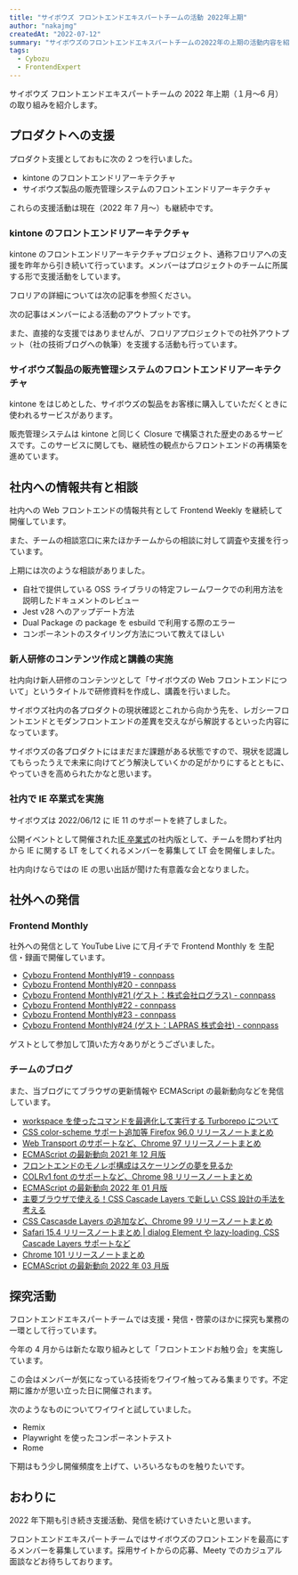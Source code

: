 ```yaml
---
title: "サイボウズ フロントエンドエキスパートチームの活動 2022年上期"
author: "nakajmg"
createdAt: "2022-07-12"
summary: "サイボウズのフロントエンドエキスパートチームの2022年の上期の活動内容を紹介します。"
tags:
  - Cybozu
  - FrontendExpert
---
```


サイボウズ フロントエンドエキスパートチームの 2022 年上期（１月〜6 月）の取り組みを紹介します。

## プロダクトへの支援

プロダクト支援としておもに次の 2 つを行いました。

- kintone のフロントエンドリアーキテクチャ
- サイボウズ製品の販売管理システムのフロントエンドリアーキテクチャ

これらの支援活動は現在（2022 年 7 月〜）も継続中です。

### kintone のフロントエンドリアーキテクチャ

kintone のフロントエンドリアーキテクチャプロジェクト、通称フロリアへの支援を昨年から引き続いて行っています。メンバーはプロジェクトのチームに所属する形で支援活動をしています。

フロリアの詳細については次の記事を参照ください。

[](https://blog.cybozu.io/entry/2021/07/20/170000:embed)

次の記事はメンバーによる活動のアウトプットです。

[](https://blog.cybozu.io/entry/2022/03/18/100000:embed)

[](https://blog.cybozu.io/entry/2022/04/14/110000:embed)

また、直接的な支援ではありませんが、フロリアプロジェクトでの社外アウトプット（社の技術ブログへの執筆）を支援する活動も行っています。

### サイボウズ製品の販売管理システムのフロントエンドリアーキテクチャ

kintone をはじめとした、サイボウズの製品をお客様に購入していただくときに使われるサービスがあります。

販売管理システムは kintone と同じく Closure で構築された歴史のあるサービスです。このサービスに関しても、継続性の観点からフロントエンドの再構築を進めています。

## 社内への情報共有と相談

社内への Web フロントエンドの情報共有として Frontend Weekly を継続して開催しています。

また、チームの相談窓口に来たほかチームからの相談に対して調査や支援を行っています。

上期には次のような相談がありました。

- 自社で提供している OSS ライブラリの特定フレームワークでの利用方法を説明したドキュメントのレビュー
- Jest v28 へのアップデート方法
- Dual Package の package を esbuild で利用する際のエラー
- コンポーネントのスタイリング方法について教えてほしい

### 新人研修のコンテンツ作成と講義の実施

社内向け新人研修のコンテンツとして「サイボウズの Web フロントエンドについて」というタイトルで研修資料を作成し、講義を行いました。

サイボウズ社内の各プロダクトの現状確認とこれから向かう先を、レガシーフロントエンドとモダンフロントエンドの差異を交えながら解説するといった内容になっています。

サイボウズの各プロダクトにはまだまだ課題がある状態ですので、現状を認識してもらったうえで未来に向けてどう解決していくかの足がかりにするとともに、やっていきを高められたかなと思います。

### 社内で IE 卒業式を実施

サイボウズは 2022/06/12 に IE 11 のサポートを終了しました。

公開イベントとして開催された[IE 卒業式](https://web-study.connpass.com/event/250191/)の社内版として、チームを問わず社内から IE に関する LT をしてくれるメンバーを募集して LT 会を開催しました。

社内向けならではの IE の思い出話が聞けた有意義な会となりました。

## 社外への発信

### Frontend Monthly

社外への発信として YouTube Live にて月イチで Frontend Monthly を 生配信・録画で開催しています。

- [Cybozu Frontend Monthly#19 - connpass](https://cybozu.connpass.com/event/236989/)
- [Cybozu Frontend Monthly#20 - connpass](https://cybozu.connpass.com/event/239952/)
- [Cybozu Frontend Monthly#21 (ゲスト：株式会社ログラス) - connpass](https://cybozu.connpass.com/event/241837/)
- [Cybozu Frontend Monthly#22 - connpass](https://cybozu.connpass.com/event/246037/)
- [Cybozu Frontend Monthly#23 - connpass](https://cybozu.connpass.com/event/248124/)
- [Cybozu Frontend Monthly#24 (ゲスト：LAPRAS 株式会社) - connpass](https://cybozu.connpass.com/event/250296/)

ゲストとして参加して頂いた方々ありがとうございました。

### チームのブログ

また、当ブログにてブラウザの更新情報や ECMAScript の最新動向などを発信しています。

- [workspace を使ったコマンドを最適化して実行する Turborepo について](https://cybozu.github.io/frontend-expert/posts/turborepo)
- [CSS color-scheme サポート追加等 Firefox 96.0 リリースノートまとめ](https://cybozu.github.io/frontend-expert/posts/release-firefox-96)
- [Web Transport のサポートなど、Chrome 97 リリースノートまとめ](https://cybozu.github.io/frontend-expert/posts/release-chrome-97)
- [ECMAScript の最新動向 2021 年 12 月版](https://cybozu.github.io/frontend-expert/posts/tc39-meeting-2021-12)
- [フロントエンドのモノレポ構成はスケーリングの夢を見るか](https://cybozu.github.io/frontend-expert/posts/considerations-for-monorepo)
- [COLRv1 font のサポートなど、Chrome 98 リリースノートまとめ](https://cybozu.github.io/frontend-expert/posts/release-chrome-98)
- [ECMAScript の最新動向 2022 年 01 月版](https://cybozu.github.io/frontend-expert/posts/tc39-meeting-2022-01)
- [主要ブラウザで使える！CSS Cascade Layers で新しい CSS 設計の手法を考える](https://cybozu.github.io/frontend-expert/posts/css-cascade-layers)
- [CSS Cascasde Layers の追加など、Chrome 99 リリースノートまとめ](https://cybozu.github.io/frontend-expert/posts/release-chrome-99)
- [Safari 15.4 リリースノートまとめ | dialog Element や lazy-loading, CSS Cascade Layers サポートなど](https://cybozu.github.io/frontend-expert/posts/release-safari-15-4)
- [Chrome 101 リリースノートまとめ](https://cybozu.github.io/frontend-expert/posts/release-chrome-101)
- [ECMAScript の最新動向 2022 年 03 月版](https://cybozu.github.io/frontend-expert/posts/tc39-meeting-2022-03)

## 探究活動

フロントエンドエキスパートチームでは支援・発信・啓蒙のほかに探究も業務の一環として行っています。

今年の 4 月からは新たな取り組みとして「フロントエンドお触り会」を実施しています。

この会はメンバーが気になっている技術をワイワイ触ってみる集まりです。不定期に誰かが思い立った日に開催されます。

次のようなものについてワイワイと試していました。

- Remix
- Playwright を使ったコンポーネントテスト
- Rome

下期はもう少し開催頻度を上げて、いろいろなものを触りたいです。

## おわりに

2022 年下期も引き続き支援活動、発信を続けていきたいと思います。

フロントエンドエキスパートチームではサイボウズのフロントエンドを最高にするメンバーを募集しています。採用サイトからの応募、Meety でのカジュアル面談などお待ちしております。

[](https://cybozu.co.jp/recruit/entry/career/front-end-expert.html:embed)

[](https://meety.net/matches/tJBtUYfxlxrv:embed)
